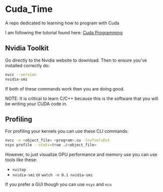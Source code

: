 # Cuda_Time
A repo dedicated to learning how to program with Cuda

I am following the tutorial found here: [Cuda Programming](https://www.youtube.com/watch?v=86FAWCzIe_4)

## Nvidia Toolkit

Go directly to the Nvidia website to download. Then to ensure you've installed 
correctly do:

```sh
nvcc --version
nvidia-smi
```

If both of these commands work then you are doing good.

NOTE: It is critical to learn C/C++ because this is the software that you 
will be writing your CUDA code in.

## Profiling

For profiling your kernels you can use these CLI commands:

```sh
nvcc -o <object_file> <program>.cu -lnvToolsExt
nsys profile --stats=true ./<object_file>
```

However, to just visualize GPU performance and memory use you can use tools 
like these:

- `nvitop`
- `nvidia-smi` or `watch -n 0.1 nvidia-smi`

If you prefer a GUI though you can use `nsys` and `ncu` 

